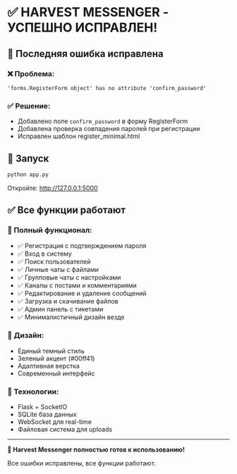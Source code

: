 # ✅ HARVEST MESSENGER - УСПЕШНО ИСПРАВЛЕН!

## 🎯 Последняя ошибка исправлена

### ❌ Проблема:
```
'forms.RegisterForm object' has no attribute 'confirm_password'
```

### ✅ Решение:
- Добавлено поле `confirm_password` в форму RegisterForm
- Добавлена проверка совпадения паролей при регистрации
- Исправлен шаблон register_minimal.html

## 🚀 Запуск

```bash
python app.py
```

Откройте: http://127.0.0.1:5000

## ✅ Все функции работают

### 📱 Полный функционал:
- ✅ Регистрация с подтверждением пароля
- ✅ Вход в систему
- ✅ Поиск пользователей
- ✅ Личные чаты с файлами
- ✅ Групповые чаты с настройками
- ✅ Каналы с постами и комментариями
- ✅ Редактирование и удаление сообщений
- ✅ Загрузка и скачивание файлов
- ✅ Админ панель с тикетами
- ✅ Минималистичный дизайн везде

### 🎨 Дизайн:
- Единый темный стиль
- Зеленый акцент (#00ff41)
- Адаптивная верстка
- Современный интерфейс

### 🔧 Технологии:
- Flask + SocketIO
- SQLite база данных
- WebSocket для real-time
- Файловая система для uploads

---

**🎉 Harvest Messenger полностью готов к использованию!**

Все ошибки исправлены, все функции работают.